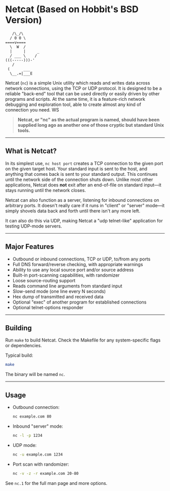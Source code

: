 # Netcat (Based on Hobbit's BSD Version)

       /\_/\
      / 0 0 \
    ====v====
      \  W  /
      |     |     _
      / ___ \    /
    (((-----)))-'
       /
     (      ___
      \__.=|___E


Netcat (`nc`) is a simple Unix utility which reads and writes data across network connections, using the TCP or UDP protocol.
It is designed to be a reliable "back-end" tool that can be used directly or easily driven by other programs and scripts.
At the same time, it is a feature-rich network debugging and exploration tool, able to create almost any kind of connection you need.
WS
> **Netcat, or "nc" as the actual program is named, should have been supplied long ago as another one of those cryptic but standard Unix tools.**

---

## What is Netcat?

In its simplest use, `nc host port` creates a TCP connection to the given port on the given target host.
Your standard input is sent to the host, and anything that comes back is sent to your standard output.
This continues until the network side of the connection shuts down.
Unlike most other applications, Netcat does **not** exit after an end-of-file on standard input—it stays running until the network closes.

Netcat can also function as a server, listening for inbound connections on arbitrary ports.
It doesn't really care if it runs in "client" or "server" mode—it simply shovels data back and forth until there isn't any more left.

It can also do this via UDP, making Netcat a "udp telnet-like" application for testing UDP-mode servers.

---

## Major Features

- Outbound or inbound connections, TCP or UDP, to/from any ports
- Full DNS forward/reverse checking, with appropriate warnings
- Ability to use any local source port and/or source address
- Built-in port-scanning capabilities, with randomizer
- Loose source-routing support
- Reads command line arguments from standard input
- Slow-send mode (one line every N seconds)
- Hex dump of transmitted and received data
- Optional "exec" of another program for established connections
- Optional telnet-options responder

---

## Building

Run `make` to build Netcat.
Check the Makefile for any system-specific flags or dependencies.

Typical build:

```sh
make
````

The binary will be named `nc`.

---

## Usage

* Outbound connection:

  ```sh
  nc example.com 80
  ```

* Inbound "server" mode:

  ```sh
  nc -l -p 1234
  ```

* UDP mode:

  ```sh
  nc -u example.com 1234
  ```

* Port scan with randomizer:

  ```sh
  nc -v -z -r example.com 20-80
  ```

See `nc.1` for the full man page and more options.
